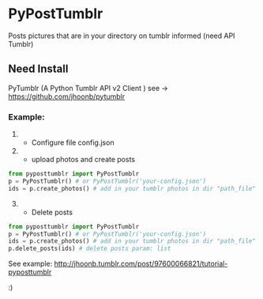 # PyPostTumblr

Posts pictures that are in your directory on tumblr informed (need API Tumblr)

## Need Install 

PyTumblr (A Python Tumblr API v2 Client ) see -> https://github.com/jhoonb/pytumblr


### Example:

1) - Configure file config.json

2) - upload photos and create posts

```python
from pyposttumblr import PyPostTumblr
p = PyPostTumblr() # or PyPostTumblr('your-config.json')
ids = p.create_photos() # add in your tumblr photos in dir "path_file"
```

3) - Delete posts

```python
from pyposttumblr import PyPostTumblr
p = PyPostTumblr() # or PyPostTumblr('your-config.json')
ids = p.create_photos() # add in your tumblr photos in dir "path_file"
p.delete_posts(ids) # delete posts param: list
```

See example: http://jhoonb.tumblr.com/post/97600066821/tutorial-pyposttumblr

:)
